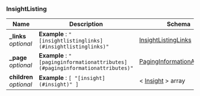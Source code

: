 
<a name="insightlisting"></a>
### InsightListing

|Name|Description|Schema|
|---|---|---|
|**_links**  <br>*optional*|**Example** : `"[insightlistinglinks](#insightlistinglinks)"`|[InsightListingLinks](InsightListingLinks.md#insightlistinglinks)|
|**_page**  <br>*optional*|**Example** : `"[paginginformationattributes](#paginginformationattributes)"`|[PagingInformationAttributes](PagingInformationAttributes.md#paginginformationattributes)|
|**children**  <br>*optional*|**Example** : `[ "[insight](#insight)" ]`|< [Insight](Insight.md#insight) > array|



